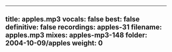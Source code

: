 
---
title: apples.mp3
vocals: false
best: false
definitive: false
recordings: apples-31
filename: apples.mp3
mixes: apples-mp3-148
folder: 2004-10-09/apples
weight: 0
---
